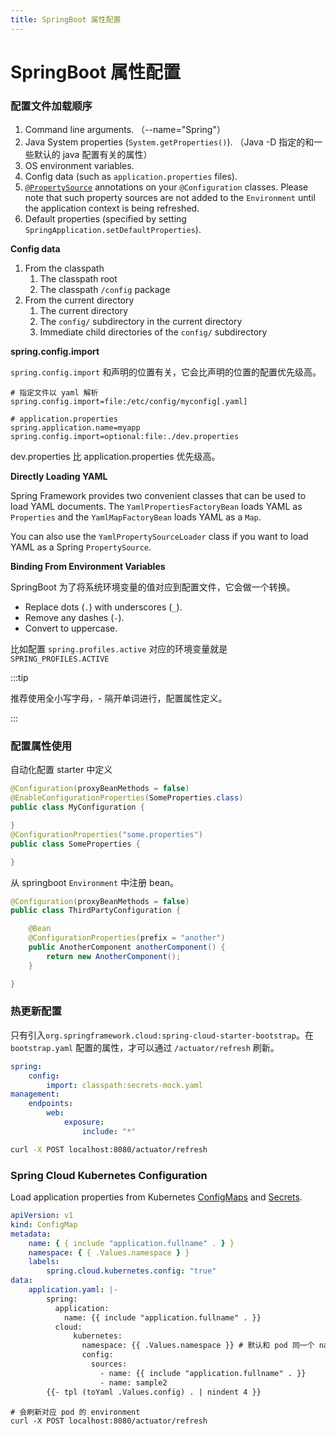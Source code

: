 ```yaml
---
title: SpringBoot 属性配置
---
```


# SpringBoot 属性配置

### 配置文件加载顺序

1. Command line arguments. （--name="Spring"）
2. Java System properties (`System.getProperties()`). （Java -D 指定的和一些默认的 java 配置有关的属性）
3. OS environment variables.
4. Config data (such as `application.properties` files).
5. [`@PropertySource`](https://docs.spring.io/spring-framework/docs/6.0.9/javadoc-api/org/springframework/context/annotation/PropertySource.html) annotations on your `@Configuration` classes. Please note that such property sources are not added to the `Environment` until the application context is being refreshed.
6. Default properties (specified by setting `SpringApplication.setDefaultProperties`).

**Config data**

1. From the classpath
    1. The classpath root
    2. The classpath `/config` package
2. From the current directory
    1. The current directory
    2. The `config/` subdirectory in the current directory
    3. Immediate child directories of the `config/` subdirectory

**spring.config.import**

`spring.config.import` 和声明的位置有关，它会比声明的位置的配置优先级高。

```properties
# 指定文件以 yaml 解析
spring.config.import=file:/etc/config/myconfig[.yaml]
```

```properties
# application.properties
spring.application.name=myapp
spring.config.import=optional:file:./dev.properties
```

dev.properties 比 application.properties 优先级高。

**Directly Loading YAML**

Spring Framework provides two convenient classes that can be used to load YAML documents. The `YamlPropertiesFactoryBean` loads YAML as `Properties` and the `YamlMapFactoryBean` loads YAML as a `Map`.

You can also use the `YamlPropertySourceLoader` class if you want to load YAML as a Spring `PropertySource`.

**Binding From Environment Variables**

SpringBoot 为了将系统环境变量的值对应到配置文件，它会做一个转换。

-   Replace dots (`.`) with underscores (`_`).
-   Remove any dashes (`-`).
-   Convert to uppercase.

比如配置 `spring.profiles.active` 对应的环境变量就是 `SPRING_PROFILES.ACTIVE`

:::tip

推荐使用全小写字母，- 隔开单词进行，配置属性定义。

:::

### 配置属性使用

自动化配置 starter 中定义

```java
@Configuration(proxyBeanMethods = false)
@EnableConfigurationProperties(SomeProperties.class)
public class MyConfiguration {

}
@ConfigurationProperties("some.properties")
public class SomeProperties {

}
```

从 springboot `Environment` 中注册 bean。

```java
@Configuration(proxyBeanMethods = false)
public class ThirdPartyConfiguration {

    @Bean
    @ConfigurationProperties(prefix = "another")
    public AnotherComponent anotherComponent() {
        return new AnotherComponent();
    }

}
```

### 热更新配置

只有引入`org.springframework.cloud:spring-cloud-starter-bootstrap`。在 `bootstrap.yaml` 配置的属性，才可以通过 `/actuator/refresh` 刷新。

```yaml
spring:
    config:
        import: classpath:secrets-mock.yaml
management:
    endpoints:
        web:
            exposure:
                include: "*"
```

```sh
curl -X POST localhost:8080/actuator/refresh
```

### Spring Cloud Kubernetes Configuration

Load application properties from Kubernetes [ConfigMaps](https://docs.spring.io/spring-cloud-kubernetes/docs/current/reference/html/#configmap-propertysource) and [Secrets](https://docs.spring.io/spring-cloud-kubernetes/docs/current/reference/html/#secrets-propertysource).

```yaml
apiVersion: v1
kind: ConfigMap
metadata:
    name: { { include "application.fullname" . } }
    namespace: { { .Values.namespace } }
    labels:
        spring.cloud.kubernetes.config: "true"
data:
    application.yaml: |-
        spring:
          application:
            name: {{ include "application.fullname" . }}
          cloud:
              kubernetes:
                namespace: {{ .Values.namespace }} # 默认和 pod 同一个 namespace，可以不设置
                config:
                  sources:
                    - name: {{ include "application.fullname" . }}
                    - name: sample2
        {{- tpl (toYaml .Values.config) . | nindent 4 }}
```

```shell
# 会刷新对应 pod 的 environment
curl -X POST localhost:8080/actuator/refresh
```
